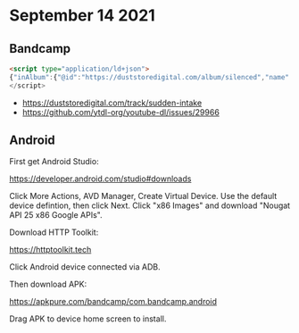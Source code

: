 # September 14 2021

## Bandcamp

~~~html
<script type="application/ld+json">
{"inAlbum":{"@id":"https://duststoredigital.com/album/silenced","name":"Silenc...
</script>
~~~

- https://duststoredigital.com/track/sudden-intake
- https://github.com/ytdl-org/youtube-dl/issues/29966

## Android

First get Android Studio:

https://developer.android.com/studio#downloads

Click More Actions, AVD Manager, Create Virtual Device. Use the default device
defintion, then click Next. Click "x86 Images" and download "Nougat API 25 x86
Google APIs".

Download HTTP Toolkit:

https://httptoolkit.tech

Click Android device connected via ADB.

Then download APK:

https://apkpure.com/bandcamp/com.bandcamp.android

Drag APK to device home screen to install.
